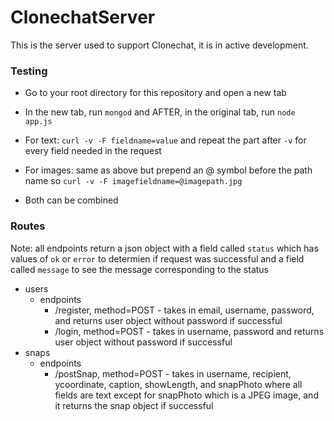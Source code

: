 ClonechatServer
===============

This is the server used to support Clonechat, it is in active development. 

### Testing

* Go to your root directory for this repository and open a new tab

* In the new tab, run `mongod` and AFTER, in the original tab, run `node app.js`

* For text: `curl -v -F fieldname=value` and repeat the part after `-v` for every field needed in the request

* For images: same as above but prepend an @ symbol before the path name so `curl -v -F imagefieldname=@imagepath.jpg`

* Both can be combined

### Routes

Note: all endpoints return a json object with a field called `status` which has values of `ok` or `error` to determien if request was successful and a field called `message` to see the message corresponding to the status

* users
  * endpoints
    * /register, method=POST - takes in email, username, password, and returns user object without password if successful
    * /login, method=POST - takes in username, password and returns user object without password if successful
* snaps
  * endpoints
    * /postSnap, method=POST - takes in username, recipient, ycoordinate, caption, showLength, and snapPhoto where all fields are text except for snapPhoto which is a JPEG image, and it returns the snap object if successful
